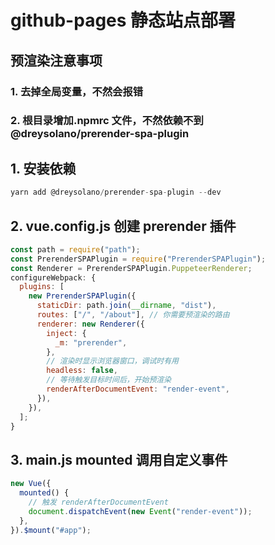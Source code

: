 # github-pages 静态站点部署

## 预渲染注意事项

### 1. 去掉全局变量，不然会报错

### 2. 根目录增加.npmrc 文件，不然依赖不到@dreysolano/prerender-spa-plugin

## 1. 安装依赖

```js
yarn add @dreysolano/prerender-spa-plugin --dev
```

## 2. vue.config.js 创建 prerender 插件

```js
const path = require("path");
const PrerenderSPAPlugin = require("PrerenderSPAPlugin");
const Renderer = PrerenderSPAPlugin.PuppeteerRenderer;
configureWebpack: {
  plugins: [
    new PrerenderSPAPlugin({
      staticDir: path.join(__dirname, "dist"),
      routes: ["/", "/about"], // 你需要预渲染的路由
      renderer: new Renderer({
        inject: {
          _m: "prerender",
        },
        // 渲染时显示浏览器窗口，调试时有用
        headless: false,
        // 等待触发目标时间后，开始预渲染
        renderAfterDocumentEvent: "render-event",
      }),
    }),
  ];
}
```

## 3. main.js mounted 调用自定义事件

```js
new Vue({
  mounted() {
    // 触发 renderAfterDocumentEvent
    document.dispatchEvent(new Event("render-event"));
  },
}).$mount("#app");
```

